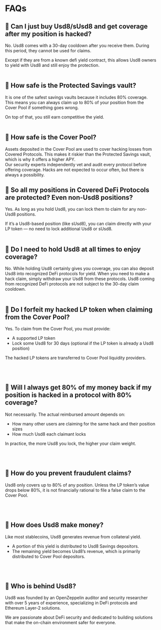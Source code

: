 # FAQs
## <span class="emoji">💭</span> Can I just buy Usd8/sUsd8 and get coverage after my position is hacked?

No. Usd8 comes with a 30-day cooldown after you receive them. During this period, they cannot be used for claims. 

Except if they are from a known defi yield contract, this allows Usd8 owners to yield with Usd8 and still enjoy the protection.
<br/>
<br/>

## <span class="emoji">💭</span> How safe is the Protected Savings vault?

It is one of the safest savings vaults because it includes 80% coverage. This means you can always claim up to 80% of your position from the Cover Pool if something goes wrong.

On top of that, you still earn competitive the yield.
<br/>
<br/>

## <span class="emoji">💭</span> How safe is the Cover Pool?
Assets deposited in the Cover Pool are used to cover hacking losses from Covered Protocols. This makes it riskier than the Protected Savings vault, which is why it offers a higher APY.
<br/>
Our security experts independently vet and audit every protocol before offering coverage. Hacks are not expected to occur often, but there is always a possibility.


## <span class="emoji">💭</span> So all my positions in Covered DeFi Protocols are protected? Even non-Usd8 positions?

Yes. As long as you hold Usd8, you can lock them to claim for any non-Usd8 positions.

If it’s a Usd8-based position (like sUsd8), you can claim directly with your LP token — no need to lock additional Usd8 or sUsd8.
<br/>
<br/>

## <span class="emoji">💭</span> Do I need to hold Usd8 at all times to enjoy coverage?

No. While holding Usd8 certainly gives you coverage, you can also deposit Usd8 into recognized DeFi protocols for yield. When you need to make a hack claim, simply withdraw your Usd8 from these protocols. Usd8 coming from recognized DeFi protocols are not subject to the 30-day claim cooldown.
<br/>
<br/>

## <span class="emoji">💭</span> Do I forfeit my hacked LP token when claiming from the Cover Pool?

Yes. To claim from the Cover Pool, you must provide:
- A supported LP token
- Lock some Usd8 for 30 days (optional if the LP token is already a Usd8 position)

The hacked LP tokens are transferred to Cover Pool liquidity providers.
 
<br/>
<br/>

## <span class="emoji">💭</span> Will I always get 80% of my money back if my position is hacked in a protocol with 80% coverage?

Not necessarily. The actual reimbursed amount depends on:
- How many other users are claiming for the same hack and their position sizes
- How much Usd8 each claimant locks

In practice, the more Usd8 you lock, the higher your claim weight.
 
<br/>
<br/>

## <span class="emoji">💭</span> How do you prevent fraudulent claims?

Usd8 only covers up to 80% of any position. Unless the LP token’s value drops below 80%, it is not financially rational to file a false claim to the Cover Pool.

<br/>
<br/>


## <span class="emoji">💭</span> How does Usd8 make money?

Like most stablecoins, Usd8 generates revenue from collateral yield.
- A portion of this yield is distributed to Usd8 Savings depositors.
- The remaining yield becomes Usd8’s revenue, which is primarily distributed to Cover Pool depositors.
<br/>
<br/>

## <span class="emoji">💭</span> Who is behind Usd8?

Usd8 was founded by an OpenZeppelin auditor and security researcher with over 5 years of experience, specializing in DeFi protocols and Ethereum Layer-2 solutions.

We are passionate about DeFi security and dedicated to building solutions that make the on-chain environment safer for everyone.

<br/>
<br/>